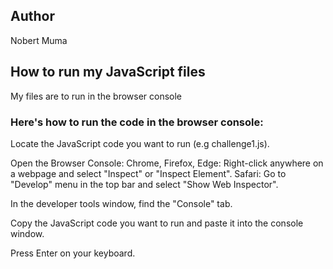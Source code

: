 ## Author
Nobert Muma

## How to run my JavaScript files
My files are to run in the browser console 

### Here's how to run the code in the browser console:
Locate the JavaScript code you want to run (e.g challenge1.js).

Open the Browser Console:
  Chrome, Firefox, Edge: Right-click anywhere on a webpage and select "Inspect" or "Inspect Element".
  Safari: Go to "Develop" menu in the top bar and select "Show Web Inspector".

In the developer tools window, find the "Console" tab.

Copy the JavaScript code you want to run and paste it into the console window.

Press Enter on your keyboard.